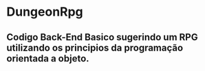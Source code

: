 # DungeonRpg
## Codigo Back-End Basico sugerindo um RPG utilizando os principios da programação orientada a objeto.
